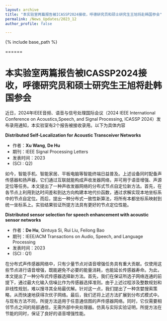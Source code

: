 ```yaml
---
layout: archive
title: "本实验室两篇报告被ICASSP2024接收，呼德研究员和硕士研究生王旭将赴韩国参会"
permalink: /News_Updates/2023_12
author_profile: false

---
```


{% include base_path %}


======
# 本实验室两篇报告被ICASSP2024接收，呼德研究员和硕士研究生王旭将赴韩国参会

近日，2024年IEEE音频、语音与信号处理国际会议（2024 IEEE International Conference on Acoustics,Speech, and Signal Processing, ICASSP 2024）发布录用通知，本实验室有2个报告被接收录用。以下为具体内容

**Distributed Self-Localization for Acoustic Transceiver Networks**
   - 作者：**Xu Wang**, **De Hu**
  - 期刊：IEEE Signal Processing Letters
   - 发表时间：2023
   - (SCI : Q2)
     
如今，智能手机、智能家居、平板电脑等智能终端日益普及。上述设备同时配备声传感器和扬声器，它们通过互联就能构成声收发器网络，并可用于语音增强、声源定位等任务。本文提出了一种声收发器网络的分布式节点自定位新方法。首先，在各节点上利用到达时间差和到达方向构建本地代价函数，通过求解实现本地坐标系中的节点自定位。而后，提出一种分布式一致性新算法，将所有本都坐标系映射到统一坐标系上。实验结果验证所提方法具有更好的节点定位性能。

 **Distributed sensor selection for speech enhancement with acoustic sensor networks**
   - 作者：**De Hu**, Qintuya Si, Rui Liu, Feilong Bao
   - 期刊：IEEE/ACM Transactions on Audio, Speech, and Language Processing
   - 发表时间：2023
   - (SCI : Q1)

在分布式声传感器网络中，只有少量节点对语音增强任务具有重大贡献。仅使用这些节点进行语音增强，既能避免不必要的能量消耗，也能延长传感器寿命。为此，本文提出了一种分布式传感器选择新方法。首先，我们在保证所选子网络连通的前提下，通过最大化输入信噪比作为传感器选择准则。由于上述过程涉及整数规划和非线性规划，难以搜寻其全局最优解。针对这一点，我们提出了一种贪婪搜索策略，从而快速地获得次优子网络。最后，我们还将上述方法扩展到分布式模式中。与现有方法不同，所提方法适用于任意通信图的声传感器网络。同时，它仅需要相邻节点之间的局部通信，无需外部中央处理器。仿真与实际实验证明，所提方法在节能的同时，保证了良好的语音增强性能。
